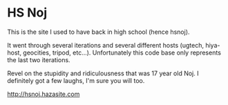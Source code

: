 HS Noj
=====

This is the site I used to have back in high school (hence hsnoj).

It went through several iterations and several different hosts (ugtech,
hiya-host, geocities, tripod, etc...).  Unfortunately this code base only
represents the last two iterations.

Revel on the stupidity and ridiculousness that was 17 year old Noj.
I definitely got a few laughs, I'm sure you will too.

http://hsnoj.hazasite.com

